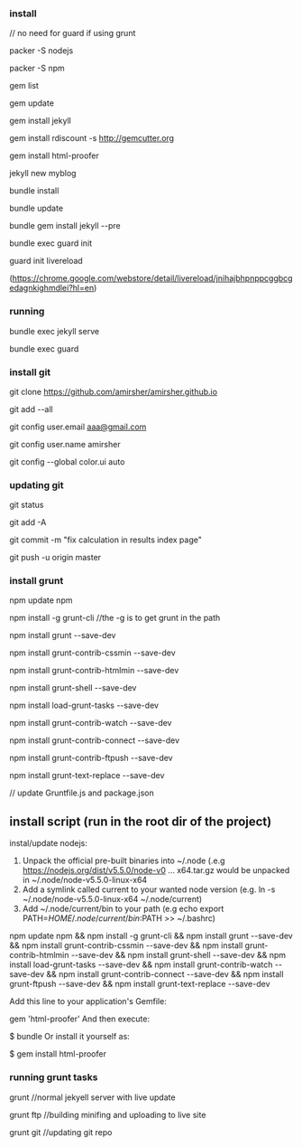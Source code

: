 

### install 
// no need for guard if using grunt 

packer -S nodejs

packer -S npm

gem list


gem update

gem install jekyll

gem install rdiscount -s http://gemcutter.org

gem install html-proofer

jekyll new myblog

bundle install

bundle update

bundle gem install jekyll --pre

bundle exec guard init

guard init livereload

(https://chrome.google.com/webstore/detail/livereload/jnihajbhpnppcggbcgedagnkighmdlei?hl=en)

### running

bundle exec jekyll serve

bundle exec guard
 
 
### install git

git clone https://github.com/amirsher/amirsher.github.io

git add --all

git config user.email aaa@gmail.com

git config user.name amirsher

git config --global color.ui auto

### updating git

git status

git add -A

git commit -m "fix calculation in results index page"

git push -u origin master 

### install grunt

npm update npm

npm install -g grunt-cli //the -g is to get grunt in the path

npm install grunt --save-dev

npm install grunt-contrib-cssmin --save-dev

npm install grunt-contrib-htmlmin --save-dev

npm install grunt-shell --save-dev

npm install load-grunt-tasks --save-dev

npm install grunt-contrib-watch --save-dev

npm install grunt-contrib-connect --save-dev

npm install grunt-contrib-ftpush --save-dev

npm install grunt-text-replace --save-dev

// update Gruntfile.js and package.json

## install script (run in the root dir of the project)

instal/update nodejs:
1. Unpack the official pre-built binaries into ~/.node (.e.g https://nodejs.org/dist/v5.5.0/node-v0 … x64.tar.gz would be unpacked in ~/.node/node-v5.5.0-linux-x64
2. Add a symlink called current to your wanted node version (e.g. ln -s ~/.node/node-v5.5.0-linux-x64 ~/.node/current)
3. Add ~/.node/current/bin to your path (e.g echo export PATH=$HOME/.node/current/bin:$PATH >> ~/.bashrc)


npm update npm && npm install -g grunt-cli && npm install grunt --save-dev && npm install grunt-contrib-cssmin --save-dev &&  npm install grunt-contrib-htmlmin --save-dev && npm install grunt-shell --save-dev && npm install load-grunt-tasks --save-dev && npm install grunt-contrib-watch --save-dev && npm install grunt-contrib-connect --save-dev && npm install grunt-ftpush --save-dev && npm install grunt-text-replace --save-dev

Add this line to your application's Gemfile:

gem 'html-proofer'
And then execute:

$ bundle
Or install it yourself as:

$ gem install html-proofer

### running grunt tasks

grunt //normal jekyell server with live update

grunt ftp //building minifing and uploading to live site

grunt git  //updating git repo

